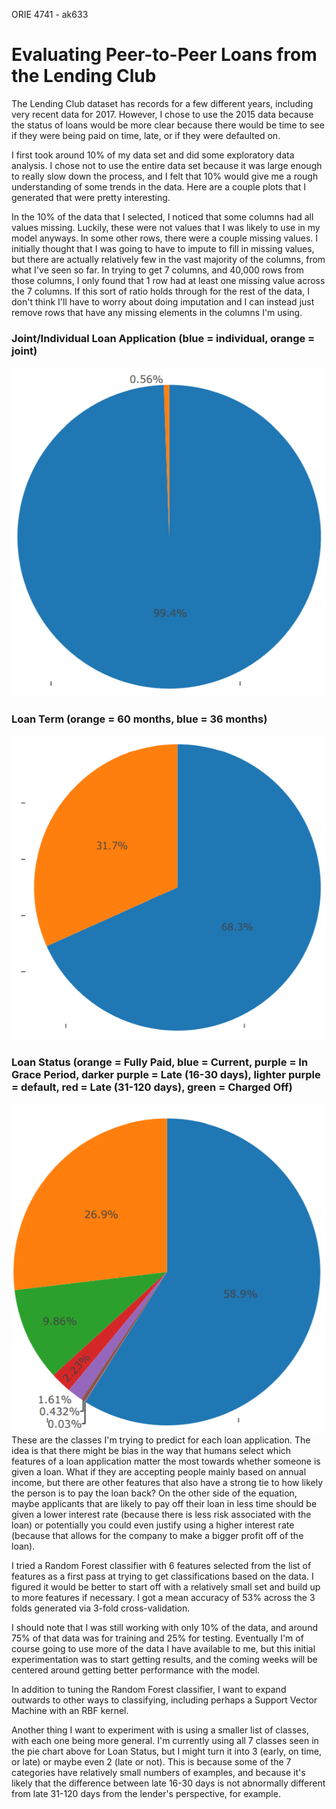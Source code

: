 ORIE 4741 - ak633

# Evaluating Peer-to-Peer Loans from the Lending Club

The Lending Club dataset has records for a few different years, including very recent data for 2017. However, I chose to use the 2015 data because the status of loans would be more clear because there would be time to see if they were being paid on time, late, or if they were defaulted on.

I first took around 10% of my data set and did some exploratory data analysis. I chose not to use the entire data set because it was large enough to really slow down the process, and I felt that 10% would give me a rough understanding of some trends in the data. Here are a couple plots that I generated that were pretty interesting.

In the 10% of the data that I selected, I noticed that some columns had all values missing. Luckily, these were not values that I was likely to use in my model anyways. In some other rows, there were a couple missing values. I initially thought that I was going to have to impute to fill in missing values, but there are actually relatively few in the vast majority of the columns, from what I've seen so far. In trying to get 7 columns, and 40,000 rows from those columns, I only found that 1 row had at least one missing value across the 7 columns. If this sort of ratio holds through for the rest of the data, I don't think I'll have to worry about doing imputation and I can instead just remove rows that have any missing elements in the columns I'm using.

### Joint/Individual Loan Application (blue = individual, orange = joint)
![alt text](joint_individual.PNG "Joint/Individual Loan Application")

### Loan Term (orange = 60 months, blue = 36 months)
![alt text](loan_term_length.PNG "Loan Term")

### Loan Status (orange = Fully Paid, blue = Current, purple = In Grace Period, darker purple = Late (16-30 days), lighter purple = default, red = Late (31-120 days), green = Charged Off)
![alt text](loan_status.PNG "Loan Status")
These are the classes I'm trying to predict for each loan application. The idea is that there might be bias in the way that humans select which features of a loan application matter the most towards whether someone is given a loan. What if they are accepting people mainly based on annual income, but there are other features that also have a strong tie to how likely the person is to pay the loan back? On the other side of the equation, maybe applicants that are likely to pay off their loan in less time should be given a lower interest rate (because there is less risk associated with the loan) or potentially you could even justify using a higher interest rate (because that allows for the company to make a bigger profit off of the loan). 

I tried a Random Forest classifier with 6 features selected from the list of features as a first pass at trying to get classifications based on the data. I figured it would be better to start off with a relatively small set and build up to more features if necessary. I got a mean accuracy of 53% across the 3 folds generated via 3-fold cross-validation. 

I should note that I was still working with only 10% of the data, and around 75% of that data was for training and 25% for testing. Eventually I'm of course going to use more of the data I have available to me, but this initial experimentation was to start getting results, and the coming weeks will be centered around getting better performance with the model.

In addition to tuning the Random Forest classifier, I want to expand outwards to other ways to classifying, including perhaps a Support Vector Machine with an RBF kernel.

Another thing I want to experiment with is using a smaller list of classes, with each one being more general. I'm currently using all 7 classes seen in the pie chart above for Loan Status, but I might turn it into 3 (early, on time, or late) or maybe even 2 (late or not). This is because some of the 7 categories have relatively small numbers of examples, and because it's likely that the difference between late 16-30 days is not abnormally different from late 31-120 days from the lender's perspective, for example.